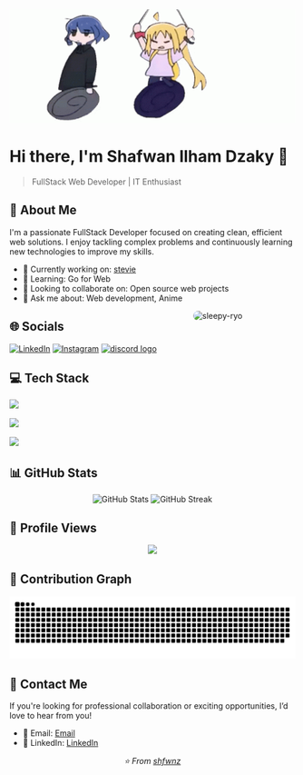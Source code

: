 <div align="center">
  <img src="ryo.gif" alt="GitHub Banner" width="100%" height="200px" style="object-fit: cover;" />
</div>

# Hi there, I'm Shafwan Ilham Dzaky 👋

> FullStack Web Developer | IT Enthusiast

## 🚀 About Me

I'm a passionate FullStack Developer focused on creating clean, efficient web solutions. I enjoy tackling complex problems and continuously learning new technologies to improve my skills.

- 🔭 Currently working on: [stevie](https://github.com/Andersun71/stevie.git) <!-- [Your current project] -->
- 🌱 Learning: Go for Web <!-- [What you're learning] -->
- 👯 Looking to collaborate on: Open source web projects
- 💬 Ask me about: Web development, Anime

<img 
  align="right"
  src="https://github.com/user-attachments/assets/e43e5661-f045-41c8-970c-af7583ab018a" 
  alt="sleepy-ryo" 
  width="180px"
  style="border-radius: 10px;" 
/>

## 🌐 Socials

<div align="left">
  <a href="https://www.linkedin.com/in/shafwan-ilham-dzaky" target="_blank"><img src="https://skillicons.dev/icons?i=linkedin" alt="LinkedIn" height="40px"></a>
  <a href="https://www.instagram.com/shffky_" target="_blank"><img src="https://skillicons.dev/icons?i=instagram" alt="Instagram" height="40px"></a>
  <a href="https://discord.com/users/shfwn_" target="_blank"><img src="https://skillicons.dev/icons?i=discord" height="40px" alt="discord logo" /></a>
</div>

## 💻 Tech Stack

<!-- ### Frontend -->

<p align="left">
  <img src="https://skillicons.dev/icons?i=html,css,js,react,svelte,bootstrap,tailwindcss" />
</p>

<!-- ### Backend -->

<p align="left">
  <img src="https://skillicons.dev/icons?i=nodejs,php,laravel,python,go" />
</p>

<!-- ### Database & Tools -->

<p align="left">
  <img src="https://skillicons.dev/icons?i=mysql,git,github,npm,figma" />
</p>

<!--
## 🏆 Featured Projects

### [Project Name](project-link)

Brief description of what this project does and the technologies used.

### [Another Project](project-link)

Brief description of what this project does and the technologies used.

-->

## 📊 GitHub Stats

<div align="center">
  <img src="https://github-readme-stats.vercel.app/api?username=shfwnz&theme=dark&hide_border=false&include_all_commits=false&count_private=false" alt="GitHub Stats" height="200px" width="200px" />
  <img src="https://github-readme-streak-stats.herokuapp.com/?user=shfwnz&theme=dark&hide_border=false" alt="GitHub Streak" height="200px" width="200px" />
</div>

## 👀 Profile Views

<div align="center">
  <img src="https://profile-counter.glitch.me/shfwnz/count.svg?"  />
</div>

## 🐍 Contribution Graph

<picture>
  <source media="(prefers-color-scheme: dark)" srcset="https://raw.githubusercontent.com/shfwnz/shfwnz/output/github-snake-dark.svg" />
  <source media="(prefers-color-scheme: light)" srcset="https://raw.githubusercontent.com/shfwnz/shfwnz/output/github-snake.svg" />
  <img alt="github-snake" src="https://raw.githubusercontent.com/shfwnz/shfwnz/output/github-snake.svg" />
</picture>

## 🤝 Contact Me

If you're looking for professional collaboration or exciting opportunities, I’d love to hear from you!

- 📧 Email: [Email](mailto:ilhamdzaky2007@gmail.com)
- 💼 LinkedIn: [LinkedIn](https://www.linkedin.com/in/shafwan-ilham-dzaky)

<div align="center">
  <i>⭐️ From <a href="https://github.com/shfwnz">shfwnz</a></i>
</div>
